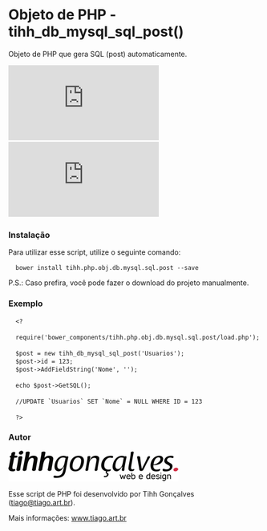 # Objeto de PHP - tihh_db_mysql_sql_post()
Objeto de PHP que gera SQL (post) automaticamente.

[![Versão](http://app.tiago.art.br/flags/version.php?path=tihhgoncalves/tihh.php.obj.db.mysql.sql.post)](/releases.md)
[![Versão](http://app.tiago.art.br/flags/size.php?path=tihhgoncalves/tihh.php.obj.db.mysql.sql.post)](/releases.md)

### Instalação
Para utilizar esse script, utilize o seguinte comando:

```
  bower install tihh.php.obj.db.mysql.sql.post --save
```

P.S.: Caso prefira, você pode fazer o download do projeto manualmente.

### Exemplo

```
  <?
  
  require('bower_components/tihh.php.obj.db.mysql.sql.post/load.php');
  
  $post = new tihh_db_mysql_sql_post('Usuarios');
  $post->id = 123;
  $post->AddFieldString('Nome', '');
  
  echo $post->GetSQL();
  
  //UPDATE `Usuarios` SET `Nome` = NULL WHERE ID = 123
  
  ?>
```

### Autor
![logo](https://raw.githubusercontent.com/tihhgoncalves/tihh.php.obj.db.mysql/master/logo.png)


Esse script de PHP foi desenvolvido por Tihh Gonçalves (tiago@tiago.art.br). 

Mais informações: www.tiago.art.br
